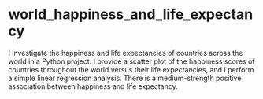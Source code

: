 # world_happiness_and_life_expectancy
I investigate the happiness and life expectancies of countries across the world in a Python project. I provide a scatter plot of the happiness scores of countries throughout the world versus their life expectancies, and I perform a simple linear regression analysis. There is a medium-strength positive association between happiness and life expectancy.
